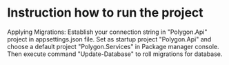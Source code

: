 # Instruction how to run the project

Applying Migrations: Establish your connection string in "Polygon.Api" project in appsettings.json file. Set as startup project "Polygon.Api" and choose a default project "Polygon.Services" in Package manager console. Then execute command "Update-Database" to roll migrations for database.
